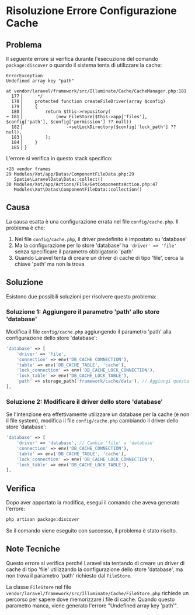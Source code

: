 # Risoluzione Errore Configurazione Cache

## Problema

Il seguente errore si verifica durante l'esecuzione del comando `package:discover` o quando il sistema tenta di utilizzare la cache:

```
ErrorException
Undefined array key "path"

at vendor/laravel/framework/src/Illuminate/Cache/CacheManager.php:181
  177▕      */
  178▕     protected function createFileDriver(array $config)
  179▕     {
  180▕         return $this->repository(
➜ 181▕             (new FileStore($this->app['files'], $config['path'], $config['permission'] ?? null))
  182▕                 ->setLockDirectory($config['lock_path'] ?? null),
  183▕         );
  184▕     }
  185▕ }
```

L'errore si verifica in questo stack specifico:
```
+28 vendor frames
29 Modules/Xot/app/Datas/ComponentFileData.php:29
   Spatie\LaravelData\Data::collect()
30 Modules/Xot/app/Actions/File/GetComponentsAction.php:47
   Modules\Xot\Datas\ComponentFileData::collection()
```

## Causa

La causa esatta è una configurazione errata nel file `config/cache.php`. Il problema è che:

1. Nel file `config/cache.php`, il driver predefinito è impostato su 'database'
2. Ma la configurazione per lo store 'database' ha `'driver' => 'file'` senza specificare il parametro obbligatorio 'path'
3. Quando Laravel tenta di creare un driver di cache di tipo 'file', cerca la chiave 'path' ma non la trova

## Soluzione

Esistono due possibili soluzioni per risolvere questo problema:

### Soluzione 1: Aggiungere il parametro 'path' allo store 'database'

Modifica il file `config/cache.php` aggiungendo il parametro 'path' alla configurazione dello store 'database':

```php
'database' => [
    'driver' => 'file',
    'connection' => env('DB_CACHE_CONNECTION'),
    'table' => env('DB_CACHE_TABLE', 'cache'),
    'lock_connection' => env('DB_CACHE_LOCK_CONNECTION'),
    'lock_table' => env('DB_CACHE_LOCK_TABLE'),
    'path' => storage_path('framework/cache/data'), // Aggiungi questa riga
],
```

### Soluzione 2: Modificare il driver dello store 'database'

Se l'intenzione era effettivamente utilizzare un database per la cache (e non il file system), modifica il file `config/cache.php` cambiando il driver dello store 'database':

```php
'database' => [
    'driver' => 'database', // Cambia 'file' a 'database'
    'connection' => env('DB_CACHE_CONNECTION'),
    'table' => env('DB_CACHE_TABLE', 'cache'),
    'lock_connection' => env('DB_CACHE_LOCK_CONNECTION'),
    'lock_table' => env('DB_CACHE_LOCK_TABLE'),
],
```

## Verifica

Dopo aver apportato la modifica, esegui il comando che aveva generato l'errore:

```bash
php artisan package:discover
```

Se il comando viene eseguito con successo, il problema è stato risolto.

## Note Tecniche

Questo errore si verifica perché Laravel sta tentando di creare un driver di cache di tipo 'file' utilizzando la configurazione dello store 'database', ma non trova il parametro 'path' richiesto dal `FileStore`.

La classe `FileStore` nel file `vendor/laravel/framework/src/Illuminate/Cache/FileStore.php` richiede un percorso per sapere dove memorizzare i file di cache. Quando questo parametro manca, viene generato l'errore "Undefined array key 'path'".
